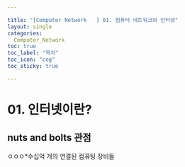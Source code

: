 ```yaml
---

title: "[Computer Network	] 01. 컴퓨터 네트워크와 인터넷"
layout: single
categories:
  Computer_Network
toc: true
toc_label: "목차"
toc_icon: "cog"
toc_sticky: true	

---
```




# 01. 인터넷이란?

##  nuts and bolts 관점

ㅇㅇㅇ*수십억 개의 연결된 컴퓨팅 장비들



